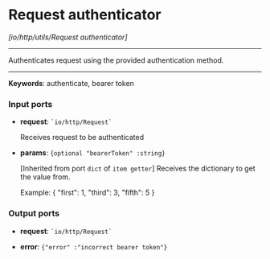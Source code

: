 # Request authenticator

_[io/http/utils/Request authenticator]_

---

Authenticates request using the provided authentication method.  

---

__Keywords__: authenticate, bearer token

### Input ports

* __request__: `` `io/http/Request` ``

    Receives request to be authenticated


* __params__: ` {optional "bearerToken" :string} `

    [Inherited from port `dict` of `item getter`] 
    Receives the dictionary to get the value from.
    
    Example:
    { "first": 1, "third": 3, "fifth": 5 }

### Output ports

* __request__: `` `io/http/Request` ``


* __error__: ` {"error" :"incorrect bearer token"} `

